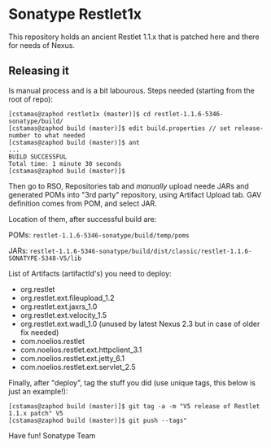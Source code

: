 # Sonatype Restlet1x

This repository holds an ancient Restlet 1.1.x that is patched here and there for needs of Nexus.

## Releasing it

Is manual process and is a bit labourous. Steps needed (starting from the root of repo):

```
[cstamas@zaphod restlet1x (master)]$ cd restlet-1.1.6-5346-sonatype/build/
[cstamas@zaphod build (master)]$ edit build.properties // set release-number to what needed
[cstamas@zaphod build (master)]$ ant
...
BUILD SUCCESSFUL
Total time: 1 minute 30 seconds
[cstamas@zaphod build (master)]$
```

Then go to RSO, Repositories tab and _manually_ upload neede JARs and generated POMs into "3rd party" repository, 
using Artifact Upload tab. GAV definition comes from POM, and select JAR.

Location of them, after successful build are:

POMs: `restlet-1.1.6-5346-sonatype/build/temp/poms`

JARs: `restlet-1.1.6-5346-sonatype/build/dist/classic/restlet-1.1.6-SONATYPE-5348-V5/lib`

List of Artifacts (artifactId's) you need to deploy:

* org.restlet
* org.restlet.ext.fileupload_1.2
* org.restlet.ext.jaxrs_1.0
* org.restlet.ext.velocity_1.5
* org.restlet.ext.wadl_1.0 (unused by latest Nexus 2.3 but in case of older fix needed)
* com.noelios.restlet
* com.noelios.restlet.ext.httpclient_3.1
* com.noelios.restlet.ext.jetty_6.1
* com.noelios.restlet.ext.servlet_2.5

Finally, after "deploy", tag the stuff you did (use unique tags, this below is just an example!):

```
[cstamas@zaphod build (master)]$ git tag -a -m "V5 release of Restlet 1.1.x patch" V5
[cstamas@zaphod build (master)]$ git push --tags"
```


Have fun!
Sonatype Team
